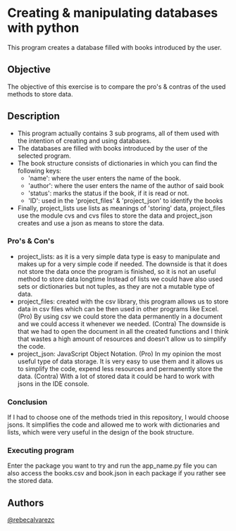  # Creating & manipulating databases with python

This program creates a database filled with books introduced by the user.

## Objective
The objective of this exercise is to compare the pro's & contras of the used methods to store data.

## Description

- This program actually contains 3 sub programs, all of them used with the intention of creating and using databases.
- The databases are filled with books introduced by the user of the selected program.
- The book structure consists of dictionaries in which you can find the following keys:
  - 'name': where the user enters the name of the book.
  - 'author': where the user enters the name of the author of said book
  - 'status': marks the status if the book, if it is read or not.
  - 'ID': used in the 'project_files' & 'project_json' to identify the books
- Finally, project_lists use lists as meanings of 'storing' data, project_files use the module cvs and cvs files to store the data and project_json creates and use a json as means to store the data.

### Pro's & Con's
- project_lists: as it is a very simple data type is easy to manipulate and makes up for a very simple code if needed. 
The downside is that it does not store the data once the program is finished, so it is not an useful method to store data longtime
Instead of lists we could have also used sets or dictionaries but not tuples, as they are not a mutable type of data.
- project_files: created with the csv library, this program allows us to store data in csv files which can be then used in other programs like Excel.
(Pro) By using csv we could store the data permanently in a document and we could access it whenever we needed. 
(Contra) The downside is that we had to open the document in all the created functions and I think that wastes a high amount of resources and doesn't allow us to simplify the code.
- project_json: JavaScript Object Notation.
(Pro) In my opinion the most useful type of data storage. It is very easy to use them and it allows us  to simplify the code, expend less resources and permanently store the data.
(Contra) With a lot of stored data it could be hard to work with jsons in the IDE console.

### Conclusion
If I had to choose one of the methods tried in this repository, I would choose jsons.
It simplifies the code and allowed me to work with dictionaries and lists, which were very useful in the design of the book structure.

### Executing program
Enter the package you want to try and run the app_name.py file
you can also access the books.csv and book.json in each package if you rather see the stored data.

## Authors
[@rebecalvarezc](https://www.linkedin.com/in/rebeca-alvarez-cepeda/)

